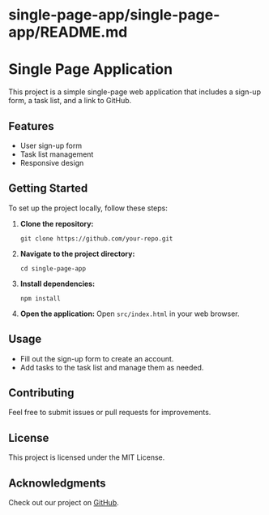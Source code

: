 # single-page-app/single-page-app/README.md

# Single Page Application

This project is a simple single-page web application that includes a sign-up form, a task list, and a link to GitHub. 

## Features

- User sign-up form
- Task list management
- Responsive design

## Getting Started

To set up the project locally, follow these steps:

1. **Clone the repository:**
   ```
   git clone https://github.com/your-repo.git
   ```

2. **Navigate to the project directory:**
   ```
   cd single-page-app
   ```

3. **Install dependencies:**
   ```
   npm install
   ```

4. **Open the application:**
   Open `src/index.html` in your web browser.

## Usage

- Fill out the sign-up form to create an account.
- Add tasks to the task list and manage them as needed.

## Contributing

Feel free to submit issues or pull requests for improvements.

## License

This project is licensed under the MIT License.

## Acknowledgments

Check out our project on [GitHub](https://github.com/your-repo).